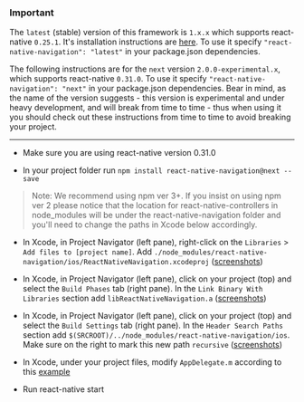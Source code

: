 ### Important
The `latest` (stable) version of this framework is `1.x.x` which supports react-native `0.25.1`. It's installation instructions are [here](https://github.com/wix/react-native-navigation/blob/v1.x.x/README.md#installation---ios). To use it specify `"react-native-navigation": "latest"` in your package.json dependencies.

The following instructions are for the `next` version `2.0.0-experimental.x`, which supports react-native `0.31.0`. To use it specify `"react-native-navigation": "next"` in your package.json dependencies. Bear in mind, as the name of the version suggests - this version is experimental and under heavy development, and will break from time to time - thus when using it you should check out these instructions from time to time to avoid breaking your project. 

----

 * Make sure you are using react-native version 0.31.0

 * In your project folder run `npm install react-native-navigation@next --save`
> Note: We recommend using npm ver 3+. If you insist on using npm ver 2 please notice that the location for react-native-controllers in node_modules will be under the react-native-navigation folder and you'll need to change the paths in Xcode below accordingly.

* In Xcode, in Project Navigator (left pane), right-click on the `Libraries` > `Add files to [project name]`. Add `./node_modules/react-native-navigation/ios/ReactNativeNavigation.xcodeproj` ([screenshots](https://facebook.github.io/react-native/docs/linking-libraries-ios.html#step-1))

* In Xcode, in Project Navigator (left pane), click on your project (top) and select the `Build Phases` tab (right pane). In the `Link Binary With Libraries` section add `libReactNativeNavigation.a` ([screenshots](https://facebook.github.io/react-native/docs/linking-libraries-ios.html#step-2))

* In Xcode, in Project Navigator (left pane), click on your project (top) and select the `Build Settings` tab (right pane). In the `Header Search Paths` section add `$(SRCROOT)/../node_modules/react-native-navigation/ios`. Make sure on the right to mark this new path `recursive` ([screenshots](https://facebook.github.io/react-native/docs/linking-libraries-ios.html#step-3))

* In Xcode, under your project files, modify `AppDelegate.m` according to this [example](https://github.com/wix/react-native-navigation/blob/master/example/ios/example/AppDelegate.m)

* Run react-native start